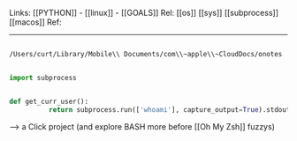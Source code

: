 Links: [[PYTHON]] - [[linux]] - [[GOALS]] 
Rel: [[os]] [[sys]] [[subprocess]] [[macos]]
Ref: 


--- 

```sh

/Users/curt/Library/Mobile\\ Documents/com\\~apple\\~CloudDocs/onotes

```

```py

import subprocess


def get_curr_user():
	      return subprocess.run(['whoami'], capture_output=True).stdout.decode('utf-8').strip()

```

--> a Click project (and explore BASH more before [[Oh My Zsh]] fuzzys)